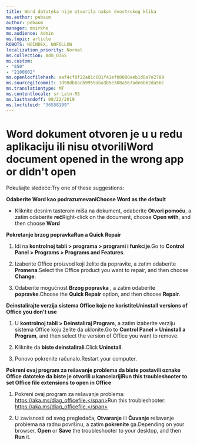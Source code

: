 ```yaml
---
title: Word datoteka nije otvorila nakon dvostrukog klika
ms.author: pebaum
author: pebaum
manager: mnirkhe
ms.audience: Admin
ms.topic: article
ROBOTS: NOINDEX, NOFOLLOW
localization_priority: Normal
ms.collection: Adm_O365
ms.custom:
- "850"
- "2100002"
ms.openlocfilehash: aaf4cf8f22a81c601f41ef00080aeb1d8a7e2789
ms.sourcegitcommit: 1d98db8acb9959aba3b5e308a567ade6b62da56c
ms.translationtype: MT
ms.contentlocale: sr-Latn-RS
ms.lasthandoff: 08/22/2019
ms.locfileid: "36558199"
---
```

# <a name="word-document-opened-in-the-wrong-app-or-didnt-open"></a><span data-ttu-id="cdc15-102">Word dokument otvoren je u u redu aplikaciju ili nisu otvorili</span><span class="sxs-lookup"><span data-stu-id="cdc15-102">Word document opened in the wrong app or didn't open</span></span>

<span data-ttu-id="cdc15-103">Pokušajte sledeće:</span><span class="sxs-lookup"><span data-stu-id="cdc15-103">Try one of these suggestions:</span></span>

<span data-ttu-id="cdc15-104">**Odaberite Word kao podrazumevani**</span><span class="sxs-lookup"><span data-stu-id="cdc15-104">**Choose Word as the default**</span></span>

- <span data-ttu-id="cdc15-105">Kliknite desnim tasterom miša na dokument, odaberite **Otvori pomoću**, a zatim odaberite **reč**</span><span class="sxs-lookup"><span data-stu-id="cdc15-105">Right-click on the document, choose **Open with**, and then choose **Word**</span></span>

<span data-ttu-id="cdc15-106">**Pokretanje brzog popravka**</span><span class="sxs-lookup"><span data-stu-id="cdc15-106">**Run a Quick Repair**</span></span>

1. <span data-ttu-id="cdc15-107">Idi na **kontrolnoj tabli > programa > programi i funkcije**.</span><span class="sxs-lookup"><span data-stu-id="cdc15-107">Go to **Control Panel > Programs > Programs and Features**.</span></span>

2. <span data-ttu-id="cdc15-108">Izaberite Office proizvod koji želite da popravite, a zatim odaberite **Promena**.</span><span class="sxs-lookup"><span data-stu-id="cdc15-108">Select the Office product you want to repair, and then choose **Change**.</span></span>

3. <span data-ttu-id="cdc15-109">Odaberite mogućnost **Brzog popravka** , a zatim odaberite **popravke**.</span><span class="sxs-lookup"><span data-stu-id="cdc15-109">Choose the **Quick Repair** option, and then choose **Repair**.</span></span>

<span data-ttu-id="cdc15-110">**Deinstalirajte verzija sistema Office koje ne koristite**</span><span class="sxs-lookup"><span data-stu-id="cdc15-110">**Uninstall versions of Office you don't use**</span></span>

1. <span data-ttu-id="cdc15-111">U **kontrolnoj tabli > Deinstaliraj Program**, a zatim izaberite verziju sistema Office koju želite da uklonite.</span><span class="sxs-lookup"><span data-stu-id="cdc15-111">Go to **Control Panel > Uninstall a Program**, and then select the version of Office you want to remove.</span></span>

2. <span data-ttu-id="cdc15-112">Kliknite da **biste deinstalirali**.</span><span class="sxs-lookup"><span data-stu-id="cdc15-112">Click **Uninstall**.</span></span>

3. <span data-ttu-id="cdc15-113">Ponovo pokrenite računalo.</span><span class="sxs-lookup"><span data-stu-id="cdc15-113">Restart your computer.</span></span>

<span data-ttu-id="cdc15-114">**Pokreni ovaj program za rešavanje problema da biste postavili oznake Office datoteke da biste je otvorili u kancelariji**</span><span class="sxs-lookup"><span data-stu-id="cdc15-114">**Run this troubleshooter to set Office file extensions to open in Office**</span></span>

1. <span data-ttu-id="cdc15-115">Pokreni ovaj program za rešavanje problema: https://aka.ms/diag_officefile.</span><span class="sxs-lookup"><span data-stu-id="cdc15-115">Run this troubleshooter: https://aka.ms/diag_officefile.</span></span>

2. <span data-ttu-id="cdc15-116">U zavisnosti od svog pregledača, **Otvaranje** ili **Čuvanje** rešavanje problema na radnu površinu, a zatim **pokrenite** ga.</span><span class="sxs-lookup"><span data-stu-id="cdc15-116">Depending on your browser, **Open** or **Save** the troubleshooter to your desktop, and then **Run** it.</span></span>
